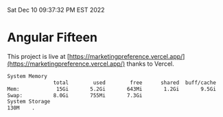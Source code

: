 Sat Dec 10 09:37:32 PM EST 2022

# Angular Fifteen


This project is live at [https://marketingpreference.vercel.app/](https://marketingpreference.vercel.app/) thanks to Vercel.

```bash
System Memory
               total        used        free      shared  buff/cache   available
Mem:            15Gi       5.2Gi       643Mi       1.2Gi       9.5Gi       8.6Gi
Swap:          8.0Gi       755Mi       7.3Gi
System Storage
130M	.
